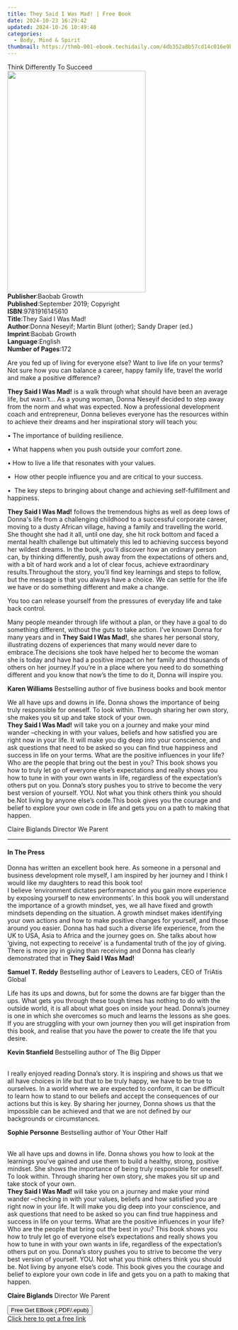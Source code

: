 ```yaml
---
title: They Said I Was Mad! | Free Book
date: 2024-10-23 16:29:42
updated: 2024-10-26 10:49:48
categories:
  - Body, Mind & Spirit
thumbnail: https://thmb-001-ebook.techidaily.com/4db352a8b57cd14c016e9bbe85a868c86d018e93f3109f2950643e3699d1d868.jpg
---
```

<main id="book-container">
  <div class="flex flex-col">
    <div class="book-brief flex-1 py-6 px-4 sm:p-6 md:py-10 md:px-8">
      <!-- brief-->
      <div class="book-brief-main">Think Differently To Succeed</div>
    </div>
    <div
      class="book-meta-info flex-1 grid gap-4 col-start-1 col-end-3 row-start-1 sm:mb-6 sm:grid-cols-4 lg:gap-6 lg:col-start-2 lg:row-end-6 lg:row-span-6 lg:mb-0"
    >
      <div
        class="book-meta-info-left place-content-center mt-4 p-4 text-sm leading-6 col-start-2 col-span-2 dark:text-slate-400"
      >
        <img
          class="w-full h-500 object-cover rounded-lg sm:h-255 sm:col-span-2 lg:col-span-full"
          src="https://img-001-ebook.techidaily.com/21764e1ee437b2b26c7a04fbbe9bedd7ed6d34e1a2d6ce9f87b996f72d094cb7.jpg"
          alt=""
          width="312"
          height="500"
        />
      </div>
      <div
        class="book-meta-info-right mt-2 col-start-1 row-start-2 col-span-3 self-center"
      >
        <!-- meta data  -->
        <div class="flex flex-col px-4 md:px-8">
          <div class="flex-1">
            <strong>Publisher</strong>:<span class="px-2">Baobab Growth</span>
          </div>
          <div class="flex-1">
            <strong>Published</strong>:<span class="px-2"
              >September 2019; Copyright</span
            >
          </div>
          <div class="flex-1">
            <strong>ISBN</strong>:<span class="px-2">9781916145610</span>
          </div>
          <div class="flex-1">
            <strong>Title</strong>:<span class="px-2"
              >They Said I Was Mad!</span
            >
          </div>
          <div class="flex-1">
            <strong>Author</strong>:<span class="px-2"
              >Donna Neseyif; Martin Blunt (other); Sandy Draper (ed.)</span
            >
          </div>
          <div class="flex-1">
            <strong>Imprint</strong>:<span class="px-2">Baobab Growth</span>
          </div>
          <div class="flex-1">
            <strong>Language</strong>:<span class="px-2">English</span>
          </div>
          <div class="flex-1">
            <strong>Number of Pages</strong>:<span class="px-2">172</span>
          </div>
        </div>
      </div>
    </div>
    <div class="book-description flex-1 py-6 px-4 sm:p-6 md:py-10 md:px-8">
      <div class="book-description-main">
        <div accordion-content="" id="description">
          <p>
            Are you fed up of living for everyone else? Want to live life on
            your terms? Not sure how you can balance a career, happy family
            life, travel the world and make a positive difference? &nbsp;
          </p>
          <p>
            <strong>They Said I Was Mad!</strong> is a walk through what should
            have been an average life, but wasn’t... As a young woman, Donna
            Neseyif decided to step away from the norm and what was expected.
            Now a professional development coach and entrepreneur, Donna
            believes everyone has the resources within to achieve their dreams
            and her inspirational story will teach you:
          </p>
          <p>• The importance of building resilience.</p>
          <p>• What happens when you push outside your comfort zone.</p>
          <p>• How to live a life that resonates with your values.</p>
          <p>
            • &nbsp;How other people influence you and are critical to your
            success.
          </p>
          <p>
            • &nbsp;The key steps to bringing about change and achieving
            self-fulfillment and happiness.
          </p>
          <p>
            <strong>They Said I Was Mad!</strong> follows the tremendous highs
            as well as deep lows of Donna's&nbsp;life from a challenging
            childhood to a successful corporate career, moving to a dusty
            African village, having a family and travelling the world.
            She&nbsp;thought she had it all, until one day, she hit rock bottom
            and faced a mental health challenge but ultimately this led to
            achieving success beyond her&nbsp;wildest dreams. In the book,
            you’ll discover how an ordinary person can, by thinking differently,
            push away from the expectations of others and, with a bit of hard
            work and a lot of clear focus, achieve extraordinary
            results.Throughout the story, you’ll find key learnings and steps to
            follow, but the&nbsp;message is that you always have a choice. We
            can settle for the life we have or do something different and make a
            change.
          </p>
          <p>
            You too can release yourself from the pressures of everyday life and
            take back control.
          </p>
          <p>
            Many people meander through life without a plan, or they have a goal
            to do something different, without the guts to take action. I’ve
            known Donna for many years and in
            <strong>They Said I Was Mad!</strong>, she shares her personal
            story, illustrating dozens of experiences that many would never dare
            to embrace.The decisions she took have helped her to become the
            woman she is today and have had a positive impact on her family and
            thousands of others on her journey.If you’re in a place where you
            need to do something different and you know that now’s the time to
            do it, Donna will inspire you.
          </p>
          <p>
            <strong>Karen Williams</strong> Bestselling author of five business
            books and book mentor
          </p>
          <p>
            We all have ups and downs in life. Donna&nbsp;shows the importance
            of being truly responsible for oneself. To look within. Through
            sharing her own story, she makes you sit up and take stock of your
            own.&nbsp;<br /><strong>They Said I Was Mad!</strong> will take you
            on a journey and make your mind wander –checking in with your
            values, beliefs and how satisfied you are right now in your life. It
            will make you dig deep into your conscience, and ask questions that
            need to be asked so you can find true happiness and success in life
            on your terms. What are the positive influences in your life? Who
            are the people that bring out the best in you? This book shows you
            how to truly let go of everyone else’s expectations and really shows
            you how to tune in with your own wants in life, regardless of the
            expectation’s others put on you. Donna’s story pushes you to strive
            to become the very best version of yourself. YOU. Not what you think
            others think you should be.Not living by anyone else’s
            code.This&nbsp;book gives you the courage and belief to explore your
            own code in life and gets you on a path to making that happen.
          </p>
          <p>Claire Biglands Director We Parent</p>
        </div>
        <div class="accordion-fader"></div>
      </div>
    </div>
    <div class="book-excerpts flex-1 py-6 px-4 sm:p-6 md:py-10 md:px-8">
      <!-- excerpts-->
      <div class="book-excerpts-main">
        <hr />
        <h4 class="placeholder placeholder-heading">
          <span>In The Press</span>
        </h4>
        <p></p>
        <p>
          Donna has written an excellent book here. As someone in a personal and
          business development role myself, I am inspired by her journey and I
          think I would like my daughters to read this book too!&nbsp;<br />I
          believe ‘environment dictates performance and you gain more experience
          by exposing yourself to new environments’. In this book you will
          understand the importance of a&nbsp;growth mindset, yes, we all have
          fixed and growth mindsets depending on the situation. A growth mindset
          makes identifying your own actions and how to make positive changes
          for yourself, and those around you easier. Donna has had such
          a&nbsp;diverse life&nbsp;experience, from the UK to USA, Asia to
          Africa and the journey goes on. She&nbsp;talks about how ‘giving, not
          expecting to receive’ is a fundamental truth of the joy of giving.
          There is more joy in giving than receiving and Donna has clearly
          demonstrated that in <strong>They Said I Was Mad!</strong>
        </p>
        <p>
          <strong>Samuel T. Reddy</strong> Bestselling author of Leavers to
          Leaders, CEO of TriAtis Global
        </p>
        <p>
          Life has its ups and downs, but for some the downs are far bigger than
          the ups. What gets you through these tough times has nothing to do
          with the outside world, it is all about what goes on inside your head.
          Donna’s journey is one in which she overcomes so much and learns the
          lessons as she goes. If you are struggling with your own journey then
          you will get inspiration from this book, and realise that you have the
          power to create the life that you desire.
        </p>
        <p>
          <strong>Kevin Stanfield</strong> Bestselling author of The Big Dipper
        </p>
        <p>
          <br />I really enjoyed reading Donna’s story. It is inspiring and
          shows us that we all have choices in life but that to be truly happy,
          we have to be true to ourselves. In a world where we are expected to
          conform, it can be difficult to learn how to stand to our beliefs and
          accept the consequences of our actions but this is key. By sharing her
          journey, Donna shows us that the impossible can be achieved and that
          we are not defined by our backgrounds or circumstances.
        </p>
        <p>
          <strong>Sophie Personne</strong> Bestselling author of Your Other Half
        </p>
        <p>
          <br />We all have ups and downs in life. Donna shows you how to look
          at the learnings you’ve gained and use them to build a healthy,
          strong, positive mindset. She shows the importance of being truly
          responsible for oneself. To look within. Through sharing her own
          story, she makes you sit up and take stock of your own.&nbsp;<br /><strong
            >They Said I Was Mad! </strong
          >will take you on a journey and make your mind wander –checking in
          with your values, beliefs and how satisfied you are right now in your
          life. It will make you dig deep into your conscience, and ask
          questions that need to be asked so you can find true happiness and
          success in life on your terms. What are the positive influences in
          your life? Who are the people that bring out the best in you? This
          book shows you how to truly let go of everyone else’s expectations and
          really shows you how to tune in with your own wants in life,
          regardless of the expectation’s others put on you. Donna’s story
          pushes you to strive to become the very best version of yourself. YOU.
          Not what you think others think you should be. Not living by anyone
          else’s code. This book gives you the courage and belief to explore
          your own code in life and gets you on a path to making that
          happen.&nbsp;&nbsp;
        </p>
        <p><strong>Claire Biglands</strong> Director We Parent</p>
        <p></p>
      </div>
    </div>
    <div
      class="book-about-author flex-1 py-6 px-4 sm:p-6 md:py-10 md:px-8"
    ></div>
    <div class="book-free-get flex-1 py-6 px-4 sm:p-6 md:py-10 md:px-8">
      <button
        id="btn-free-get"
        class="bg-blue-500 hover:bg-blue-700 text-white font-bold py-2 px-4 rounded"
      >
        Free Get EBook (.PDF/.epub)
      </button>
      <div id="countdown-display" class="px-2 text-lg mt-2"></div>
      <a
        id="free-link"
        class="hidden bg-blue-500 hover:bg-blue-700 text-white font-bold py-2 px-4 rounded"
        href="https://www.ebooks.com/en-us/book/209879400/they-said-i-was-mad/donna-neseyif/"
        target="_blank"
        >Click here to get a free link</a
      >
    </div>
    <script>
      let countdownTime = 0;
      let countdownInterval = null;
      document
        .getElementById('btn-free-get')
        .addEventListener('click', startCountdown);
      function startCountdown() {
        countdownTime = new Date().getTime() + 60000 * 3;
        countdownInterval = setInterval(updateCountdown, 1000);
        document.getElementById('btn-free-get').disabled = true;
        document
          .getElementById('btn-free-get')
          .classList.add('bg-gray-500', 'cursor-not-allowed');
      }
      function updateCountdown() {
        let currentTime = new Date().getTime();
        let timeLeft = countdownTime - currentTime;
        let secondsLeft = Math.floor(timeLeft / 1000);
        document.getElementById('countdown-display').innerHTML =
          `Remaining time: ${secondsLeft} seconds.`;
        if (secondsLeft <= 0) {
          clearInterval(countdownInterval);
          document.getElementById('btn-free-get').classList.add('hidden');
          document.getElementById('free-link').classList.remove('hidden');
          document.getElementById('countdown-display').innerHTML = '';
        }
      }
    </script>
  </div>
</main>
